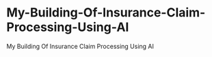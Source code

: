 # My-Building-Of-Insurance-Claim-Processing-Using-AI
My Building Of Insurance Claim Processing Using AI
